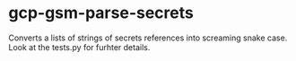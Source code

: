 # gcp-gsm-parse-secrets 
Converts a lists of strings of secrets references into screaming snake case. Look at the tests.py for furhter details.
